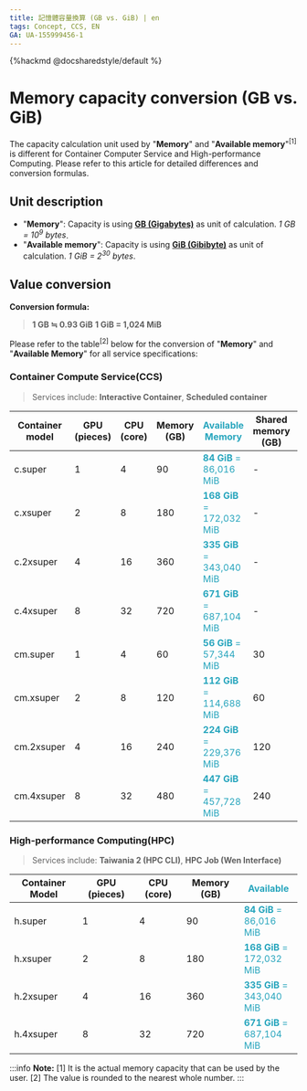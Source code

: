 ```yaml
---
title: 記憶體容量換算 (GB vs. GiB) | en
tags: Concept, CCS, EN
GA: UA-155999456-1
---
```


<style>
#doc.markdown-body, .ui-infobar, .container-thiner {
  max-width: 1080px;
}
.ui-content #doc.markdown-body, .ui-content .ui-infobar {
    max-width: 900px;
}
@media (min-width: 768px) {
    #doc.markdown-body, .ui-infobar {
        max-width: 750px;
    }
}
@media (min-width: 1200px) {
    #doc.markdown-body, .ui-infobar {
        max-width: 1170px;
    }
}
</style>

{%hackmd @docsharedstyle/default %}

# Memory capacity conversion (GB vs. GiB)

The capacity calculation unit used by "**Memory**" and "**Available memory**"<sup>[1]</sup> is different for Container Computer Service and High-performance Computing. Please refer to this article for detailed differences and conversion formulas.

## Unit description

- "**Memory**": Capacity is using **[GB (Gigabytes)](https://en.wikipedia.org/wiki/Gigabyte)** as unit of calculation. *1 GB = 10<sup>9</sup> bytes*.
- "**Available memory**": Capacity is using **[GiB (Gibibyte)](https://en.wikipedia.org/wiki/Byte#Multiple-byte_units)** as unit of calculation. *1 GiB = 2<sup>30</sup> bytes*.

## Value conversion

**Conversion formula:**
> **1 GB ≒ 0.93 GiB**
**1 GiB = 1,024 MiB**


Please refer to the table<sup>[2]</sup> below for the conversion of "**Memory**" and "**Available Memory**" for all service specifications:

### Container Compute Service(CCS)

> Services include: **Interactive Container**, **Scheduled container**

| Container model | GPU (pieces)| CPU (core) | Memory (GB) |<span style="color:#27a5bd;font-weight:bold;">Available Memory</span> |Shared memory (GB)|<span style="color:#27a5bd;">Available Shared Memory</span>|
| -------- | -------- | -------- |-------- |-------- |-------- |-------- |
| c.super   | 1     | 4     |90     |<span style="color:#27a5bd;font-weight:bold;">84 GiB</span><span style="color:#27a5bd;"> =</span><br><span style="color:#27a5bd;">86,016  MiB </span>   |-|-|
| c.xsuper   | 2    | 8    |180     |<span style="color:#27a5bd;font-weight:bold;">168 GiB</span><span style="color:#27a5bd;"> =</span><br><span style="color:#27a5bd;">172,032  MiB </span>       |-|-|
| c.2xsuper   | 4     | 16    |360     |<span style="color:#27a5bd;font-weight:bold;">335 GiB</span><span style="color:#27a5bd;"> =</span><br><span style="color:#27a5bd;">343,040  MiB </span>      |-|-|
| c.4xsuper  | 8     | 32     |720     |<span style="color:#27a5bd;font-weight:bold;">671 GiB</span><span style="color:#27a5bd;"> =</span><br><span style="color:#27a5bd;">687,104  MiB </span>      |-|-|
| cm.super   | 1     | 4     |60     | <span style="color:#27a5bd;font-weight:bold;">56 GiB</span><span style="color:#27a5bd;"> =</span><br><span style="color:#27a5bd;">57,344  MiB </span>    | 30    | <span style="color:#27a5bd;font-weight:bold;">28 GiB</span><span style="color:#27a5bd;"> =</span><br><span style="color:#27a5bd;">28,672  MiB </span>    |
| cm.xsuper  | 2     | 8     |120     |  <span style="color:#27a5bd;font-weight:bold;">112 GiB</span><span style="color:#27a5bd;"> =</span><br><span style="color:#27a5bd;">114,688  MiB </span>     | 60    |  <span style="color:#27a5bd;font-weight:bold;">56 GiB</span><span style="color:#27a5bd;"> =</span><br><span style="color:#27a5bd;">57,344  MiB </span>   |
| cm.2xsuper   | 4     | 16     |240     | <span style="color:#27a5bd;font-weight:bold;">224 GiB</span><span style="color:#27a5bd;"> =</span><br><span style="color:#27a5bd;">229,376  MiB </span>     | 120    |<span style="color:#27a5bd;font-weight:bold;">112 GiB</span><span style="color:#27a5bd;"> =</span><br><span style="color:#27a5bd;">114,688  MiB </span>     |
| cm.4xsuper   | 8     | 32     |480     |  <span style="color:#27a5bd;font-weight:bold;">447 GiB</span><span style="color:#27a5bd;"> =</span><br><span style="color:#27a5bd;">457,728  MiB </span>   |  240    |<span style="color:#27a5bd;font-weight:bold;">224 GiB</span><span style="color:#27a5bd;"> =</span><br><span style="color:#27a5bd;">229,376  MiB </span>     |

### High-performance Computing(HPC)

> Services include: **Taiwania 2 (HPC CLI)**, **HPC Job (Wen Interface)**

| Container Model | GPU (pieces)| CPU (core) | Memory (GB) |<span style="color:#27a5bd;font-weight:bold;">Available</span> |
| -------- | -------- | -------- |-------- |-------- |
| h.super   | 1     | 4     |90     |<span style="color:#27a5bd;font-weight:bold;">84 GiB</span><span style="color:#27a5bd;"> =</span><br><span style="color:#27a5bd;">86,016  MiB </span>   |
| h.xsuper   | 2    | 8    |180     |<span style="color:#27a5bd;font-weight:bold;">168 GiB</span><span style="color:#27a5bd;"> =</span><br><span style="color:#27a5bd;">172,032  MiB </span>       |
| h.2xsuper   | 4     | 16    |360     |<span style="color:#27a5bd;font-weight:bold;">335 GiB</span><span style="color:#27a5bd;"> =</span><br><span style="color:#27a5bd;">343,040  MiB </span>      |
| h.4xsuper  | 8     | 32     |720     |<span style="color:#27a5bd;font-weight:bold;">671 GiB</span><span style="color:#27a5bd;"> =</span><br><span style="color:#27a5bd;">687,104  MiB </span>      |




:::info
<i class="fa fa-paperclip fa-20" aria-hidden="true"></i> **Note:** 
[1] It is the actual memory capacity that can be used by the user.
[2] The value is rounded to the nearest whole number.
:::
